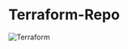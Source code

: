 # Terraform-Repo
![Terraform](https://user-images.githubusercontent.com/105087652/220783567-882a6809-b493-45b4-b3c2-de0875aeb3e6.png)
